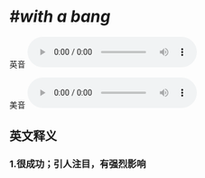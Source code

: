 # ***\#with a bang*** 
英音
<audio src="./media/with a bang1_AAC.aac" controls="controls"></audio>

美音
<audio src="./media/with a bang1_AAC.aac" controls="controls"></audio>



  

英文释义
---
### 1.**很成功；引人注目，有强烈影响**  


